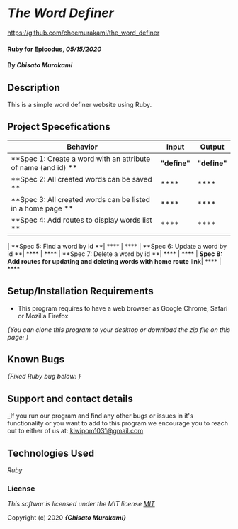 # _The Word Definer_

https://github.com/cheemurakami/the_word_definer

#### Ruby for Epicodus, _05/15/2020_

#### By _**Chisato Murakami**_

## Description
This is a simple word definer website using Ruby.

## Project Specefications

|  Behavior                 |  Input  | Output
|---------------------------|---------|-------
| **Spec 1: Create a word with an attribute of name (and id) **| **"define"** | **"define"**
| **Spec 2: All created words can be saved **| **** | ****
| **Spec 3: All created words can be listed in a home page **| **** | ****
| **Spec 4: Add routes to display words list **| **** | ****

| **Spec 5: Find a word by id **| **** | ****
| **Spec 6: Update a word by id **| **** | ****
| **Spec 7: Delete a word by id **| **** | ****
| **Spec 8: Add routes for updating and deleting words with home route link**| **** | ****



## Setup/Installation Requirements

* This program requires to have a web browser as Google Chrome, Safari or Mozilla Firefox

_{You can clone this program to your desktop or download the zip file on this page: }_

## Known Bugs

_{Fixed Ruby bug below:
  }_

## Support and contact details

_If you run our program and find any other bugs or issues in it's functionality or you want to add to this program we encourage you to reach out to either of us at: kiwipom1031@gmail.com

## Technologies Used

_Ruby_

### License

*This softwar is licensed under the MIT license [MIT](https://en.wikipedia.org/wiki/MIT_License)*

Copyright (c) 2020 **_{Chisato Murakami}_**
